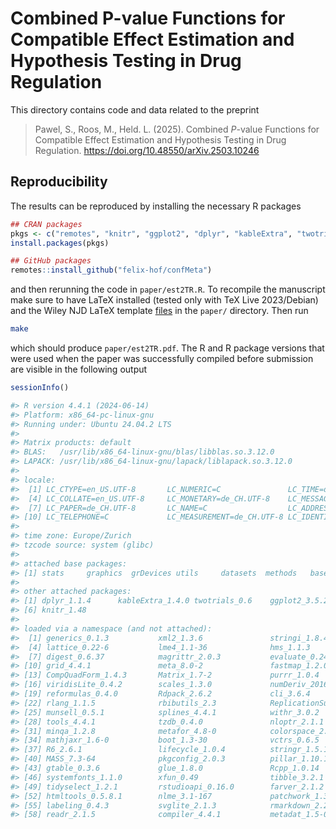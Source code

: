 # Combined P-value Functions for Compatible Effect Estimation and Hypothesis Testing in Drug Regulation

This directory contains code and data related to the preprint

> Pawel, S., Roos, M., Held. L. (2025). Combined *P*-value Functions for Compatible Effect Estimation and Hypothesis Testing in Drug Regulation. <https://doi.org/10.48550/arXiv.2503.10246>

## Reproducibility

The results can be reproduced by installing the necessary R packages

``` r
## CRAN packages
pkgs <- c("remotes", "knitr", "ggplot2", "dplyr", "kableExtra", "twotrials")
install.packages(pkgs)

## GitHub packages
remotes::install_github("felix-hof/confMeta")
```

and then rerunning the code in `paper/est2TR.R`. To recompile the manuscript
make sure to have LaTeX installed (tested only with TeX Live 2023/Debian) and the Wiley NJD LaTeX template [files](https://authorservices.wiley.com/author-resources/Journal-Authors/Prepare/new-journal-design.html) in the `paper/` directory. Then run

``` sh
make
```

which should produce `paper/est2TR.pdf`. The R and R package versions that were
used when the paper was successfully compiled before submission are visible in
the following output


``` r
sessionInfo()

#> R version 4.4.1 (2024-06-14)
#> Platform: x86_64-pc-linux-gnu
#> Running under: Ubuntu 24.04.2 LTS
#> 
#> Matrix products: default
#> BLAS:   /usr/lib/x86_64-linux-gnu/blas/libblas.so.3.12.0 
#> LAPACK: /usr/lib/x86_64-linux-gnu/lapack/liblapack.so.3.12.0
#> 
#> locale:
#>  [1] LC_CTYPE=en_US.UTF-8       LC_NUMERIC=C               LC_TIME=de_CH.UTF-8       
#>  [4] LC_COLLATE=en_US.UTF-8     LC_MONETARY=de_CH.UTF-8    LC_MESSAGES=en_US.UTF-8   
#>  [7] LC_PAPER=de_CH.UTF-8       LC_NAME=C                  LC_ADDRESS=C              
#> [10] LC_TELEPHONE=C             LC_MEASUREMENT=de_CH.UTF-8 LC_IDENTIFICATION=C       
#> 
#> time zone: Europe/Zurich
#> tzcode source: system (glibc)
#> 
#> attached base packages:
#> [1] stats     graphics  grDevices utils     datasets  methods   base     
#> 
#> other attached packages:
#> [1] dplyr_1.1.4      kableExtra_1.4.0 twotrials_0.6    ggplot2_3.5.2    #> confMeta_0.4.2  
#> [6] knitr_1.48      
#> 
#> loaded via a namespace (and not attached):
#>  [1] generics_0.1.3           xml2_1.3.6               stringi_1.8.4           
#>  [4] lattice_0.22-6           lme4_1.1-36              hms_1.1.3               
#>  [7] digest_0.6.37            magrittr_2.0.3           evaluate_0.24.0         
#> [10] grid_4.4.1               meta_8.0-2               fastmap_1.2.0           
#> [13] CompQuadForm_1.4.3       Matrix_1.7-2             purrr_1.0.4             
#> [16] viridisLite_0.4.2        scales_1.3.0             numDeriv_2016.8-1.1     
#> [19] reformulas_0.4.0         Rdpack_2.6.2             cli_3.6.4               
#> [22] rlang_1.1.5              rbibutils_2.3            ReplicationSuccess_1.3.3
#> [25] munsell_0.5.1            splines_4.4.1            withr_3.0.2             
#> [28] tools_4.4.1              tzdb_0.4.0               nloptr_2.1.1            
#> [31] minqa_1.2.8              metafor_4.8-0            colorspace_2.1-1        
#> [34] mathjaxr_1.6-0           boot_1.3-30              vctrs_0.6.5             
#> [37] R6_2.6.1                 lifecycle_1.0.4          stringr_1.5.1           
#> [40] MASS_7.3-64              pkgconfig_2.0.3          pillar_1.10.1           
#> [43] gtable_0.3.6             glue_1.8.0               Rcpp_1.0.14             
#> [46] systemfonts_1.1.0        xfun_0.49                tibble_3.2.1            
#> [49] tidyselect_1.2.1         rstudioapi_0.16.0        farver_2.1.2            
#> [52] htmltools_0.5.8.1        nlme_3.1-167             patchwork_1.3.0         
#> [55] labeling_0.4.3           svglite_2.1.3            rmarkdown_2.27          
#> [58] readr_2.1.5              compiler_4.4.1           metadat_1.5-0    
```
